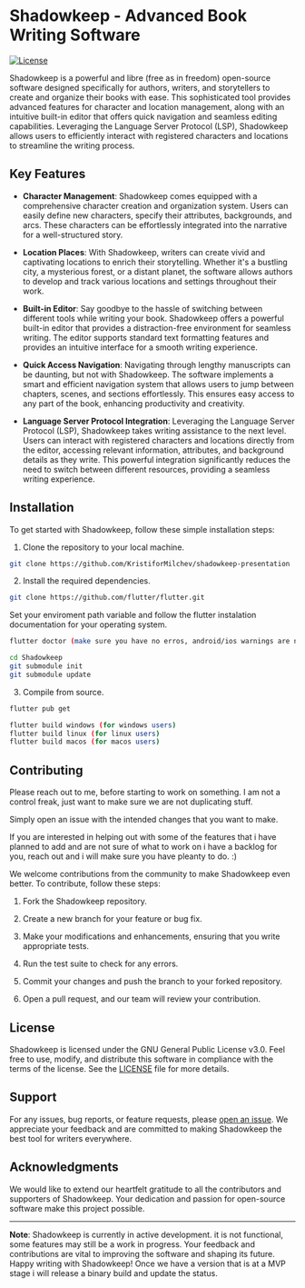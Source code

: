 # Shadowkeep - Advanced Book Writing Software

[![License](https://img.shields.io/badge/License-GPLv3-blue.svg)](https://github.com/Shadowkeep/Shadowkeep/blob/master/LICENSE)

Shadowkeep is a powerful and libre (free as in freedom) open-source software designed specifically for authors, writers, and storytellers to create and organize their books with ease. This sophisticated tool provides advanced features for character and location management, along with an intuitive built-in editor that offers quick navigation and seamless editing capabilities. Leveraging the Language Server Protocol (LSP), Shadowkeep allows users to efficiently interact with registered characters and locations to streamline the writing process.

## Key Features

- **Character Management**: Shadowkeep comes equipped with a comprehensive character creation and organization system. Users can easily define new characters, specify their attributes, backgrounds, and arcs. These characters can be effortlessly integrated into the narrative for a well-structured story.

- **Location Places**: With Shadowkeep, writers can create vivid and captivating locations to enrich their storytelling. Whether it's a bustling city, a mysterious forest, or a distant planet, the software allows authors to develop and track various locations and settings throughout their work.

- **Built-in Editor**: Say goodbye to the hassle of switching between different tools while writing your book. Shadowkeep offers a powerful built-in editor that provides a distraction-free environment for seamless writing. The editor supports standard text formatting features and provides an intuitive interface for a smooth writing experience.

- **Quick Access Navigation**: Navigating through lengthy manuscripts can be daunting, but not with Shadowkeep. The software implements a smart and efficient navigation system that allows users to jump between chapters, scenes, and sections effortlessly. This ensures easy access to any part of the book, enhancing productivity and creativity.

- **Language Server Protocol Integration**: Leveraging the Language Server Protocol (LSP), Shadowkeep takes writing assistance to the next level. Users can interact with registered characters and locations directly from the editor, accessing relevant information, attributes, and background details as they write. This powerful integration significantly reduces the need to switch between different resources, providing a seamless writing experience.

## Installation

To get started with Shadowkeep, follow these simple installation steps:

1. Clone the repository to your local machine.

```bash
git clone https://github.com/KristiforMilchev/shadowkeep-presentation
```

2. Install the required dependencies.


```bash
git clone https://github.com/flutter/flutter.git

```
Set your enviroment path variable and follow the flutter instalation documentation for your operating system.

```bash
flutter doctor (make sure you have no erros, android/ios warnings are not required for the desktop version) 
```

```bash
cd Shadowkeep
git submodule init
git submodule update
```

3. Compile from source.

```bash
flutter pub get

flutter build windows (for windows users)
flutter build linux (for linux users)
flutter build macos (for macos users)

```

## Contributing

Please reach out to me, before starting to work on something. I am not a control freak, just want to make sure we are not duplicating stuff. 

Simply open an issue with the intended changes that you want to make. 

If you are interested in helping out with some of the features that i have planned to add and are not sure of what to work on i have a backlog for you, reach out and i will make sure you have pleanty to do. :)

We welcome contributions from the community to make Shadowkeep even better. To contribute, follow these steps:

1. Fork the Shadowkeep repository.

2. Create a new branch for your feature or bug fix.

3. Make your modifications and enhancements, ensuring that you write appropriate tests.

4. Run the test suite to check for any errors.
 
5. Commit your changes and push the branch to your forked repository.

6. Open a pull request, and our team will review your contribution.

## License

Shadowkeep is licensed under the GNU General Public License v3.0. Feel free to use, modify, and distribute this software in compliance with the terms of the license. See the [LICENSE](https://github.com/Shadowkeep/Shadowkeep/blob/master/LICENSE) file for more details.

## Support

For any issues, bug reports, or feature requests, please [open an issue](https://github.com/Shadowkeep/Shadowkeep/issues). We appreciate your feedback and are committed to making Shadowkeep the best tool for writers everywhere.

## Acknowledgments

We would like to extend our heartfelt gratitude to all the contributors and supporters of Shadowkeep. Your dedication and passion for open-source software make this project possible.

---

**Note**: Shadowkeep is currently in active development. it is not functional, some features may still be a work in progress. Your feedback and contributions are vital to improving the software and shaping its future. Happy writing with Shadowkeep! Once we have a version that is at a MVP stage i will release a binary build and update the status.